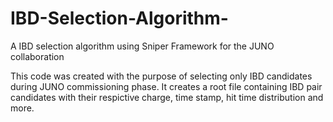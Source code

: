 # IBD-Selection-Algorithm-
A IBD selection algorithm using Sniper Framework for the JUNO collaboration

This code was created with the purpose of selecting only IBD candidates during JUNO commissioning phase. 
It creates a root file containing IBD pair candidates with their respictive charge, time stamp, hit time distribution and more. 


